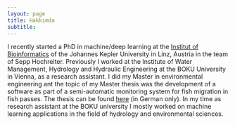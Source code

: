 ```yaml
---
layout: page
title: Hakkımda
subtitle:
---
```


I recently started a PhD in machine/deep learning at the [Institut of Bioinformatics](http://www.bioinf.jku.at/) of the Johannes Kepler University in Linz, Austria in the team of Sepp Hochreiter.
Previously I worked at the Institute of Water Management, Hydrology and Hydraulic Engineering at the BOKU University in Vienna, as a research assistant. I did my Master in environmental engineering ant the topic of my Master thesis was the development of a software as part of a semi-automatic monitoring system for fish migration in fish passes. The thesis can be found [here](http://permalink.obvsg.at/bok/AC13359496) (in German only). In my time as research assistant at the BOKU university I mostly worked on machine learning applications in the field of hydrology and environmental sciences.
